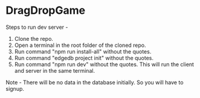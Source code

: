 # DragDropGame

Steps to run dev server -

1. Clone the repo.
2. Open a terminal in the root folder of the cloned repo.
3. Run command "npm run install-all" without the quotes.
4. Run command "edgedb project init" without the quotes.
5. Run command "npm run dev" without the quotes. This will run the client and server in the same terminal.

Note - There will be no data in the database initially. So you will have to signup.
